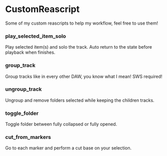 # CustomReascript
Some of my custom reascripts to help my workflow, feel free to use them!

### play_selected_item_solo
Play selected item(s) and solo the track. Auto return to the state before playback when finishes.

### group_track
Group tracks like in every other DAW, you know what I mean! SWS required!

### ungroup_track
Ungroup and remove folders selected while keeping the children tracks.

### toggle_folder
Toggle folder between fully collapsed or fully opened.

### cut_from_markers
Go to each marker and perform a cut base on your selection.
